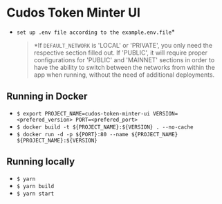 # Cudos Token Minter UI

- `set up .env file according to the example.env.file`*
  >  *If  `DEFAULT_NETWORK` is 'LOCAL' or 'PRIVATE', you only need the respective section filled out. If 'PUBLIC', it will require proper configurations for 'PUBLIC' and 'MAINNET' sections in order to have the ability to switch between the networks from within the app when running, without the need of additional deployments.

## Running in Docker
 - `$ export PROJECT_NAME=cudos-token-minter-ui VERSION=<prefered_version> PORT=<prefered_port>`
 - `$ docker build -t ${PROJECT_NAME}:${VERSION} . --no-cache`
 - `$ docker run -d -p ${PORT}:80 --name ${PROJECT_NAME} ${PROJECT_NAME}:${VERSION}`

## Running locally
 - `$ yarn`
 - `$ yarn build`
 - `$ yarn start`

